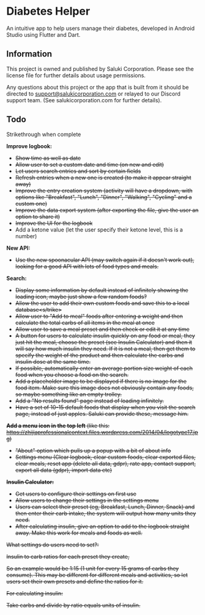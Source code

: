# Diabetes Helper

An intuitive app to help users manage their diabetes, developed in Android Studio using Flutter and Dart.

## Information

This project is owned and published by Saluki Corporation. Please see the license file for further details about usage permissions.

Any questions about this project or the app that is built from it should be directed to support@salukicorporation.com or relayed to our Discord support team. (See salukicorporation.com for further details).

## Todo

Strikethrough when complete


**Improve logbook:**
- <strike>Show time as well as date</strike> 
- <strike> Allow user to set a custom date and time (on new and edit)</strike>
- <strike>Let users search entries and sort by certain fields</strike>
- <strike>Refresh entries when a new one is created (to make it appear straight away)</strike>
- <strike>Improve the entry creation system (activity will have a dropdown, with options like "Breakfast", "Lunch", "Dinner", "Walking", "Cycling" and a custom one)</strike>
- <strike>Improve the data export system (after exporting the file, give the user an option to share it)</strike>
- <strike>Improve the UI for the logbook</strike>
- Add a ketone value (let the user specify their ketone level, this is a number)

**New API:**
- <strike>Use the new spoonacular API (may switch again if it doesn't work out), looking for a good API with lots of food types and meals.</strike>

**Search:**
- <strike>Display some information by default instead of infinitely showing the loading icon, maybe just show a few random foods?</strike>
- <strike>Allow the user to add their own custom foods and save this to a local database<s/trike>
- <strike>Allow user to "Add to meal" foods after entering a weight and then calculate the total carbs of all items in the meal at once</strike>
- <strike>Allow user to save a meal preset and then check or edit it at any time<strike>
- A button for users to calculate insulin quickly on any food or meal, they just hit the meal, choose the preset (see Insulin Calculator) and then it will say how much insulin they need. If it is not a meal, then get them to specify the weight of the product and then calculate the carbs and insulin dose at the same time.
- If possible, automatically enter an average portion size weight of each food when you choose a food on the search.
- Add a placeholder image to be displayed if there is no image for the food item. Make sure this image does not obviously contain any foods, so maybe something like an empty trolley.
- Add a "No results found" page instead of loading infinitely.
- Have a set of 10-15 default foods that display when you visit the search page, instead of just apples. Saluki can provide these, message him.

**Add a menu icon in the top left** (like this: https://zhijiaprofessionalcontext.files.wordpress.com/2014/04/logotype17.jpg)
- <strike>"About" option which pulls up a popup with a bit of about info</strike>
- <strike>Settings menu (Clear logbook, clear custom foods, clear exported files, clear meals, reset app (delete all data, gdpr), rate app, contact support, export all data (gdpr), import data etc)</strike>

**Insulin Calculator:**
- Get users to configure their settings on first use
- Allow users to change their settings in the settings menu
- Users can select their preset (eg, Breakfast, Lunch, Dinner, Snack) and then enter their carb intake, the system will output how many units they need.
- After calculating insulin, give an option to add to the logbook straight away. Make this work for meals and foods as well.

What settings do users need to set?:

Insulin to carb ratios for each preset they create,

So an example would be 1:15 (1 unit for every 15 grams of carbs they consume).
This may be different for different meals and activities, so let users set their own presets and define the ratios for it.

For calculating insulin:

Take carbs and divide by ratio equals units of insulin.
